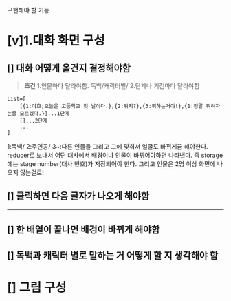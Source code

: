 구현해야 할 기능
# [v]1.대화 화면 구성

## [] 대화 어떻게 올건지 결정해야함
>__조건__
1.인물마다 달라야함. 독백/캐릭터별/
2.단계나 기점마다 달라야함

```
List=[
    [{1:야호;오늘은 고등학교 첫 날이다.},{2:뭐지?},{3:뭐하는거야!},{1:정말 뭐하자는줄 모르겠다.}]...1단계
    []...2단계
    ...
]

```
1:독백/ 2:주인공/ 3~:다른 인물들 
그리고 그에 맞춰서 얼굴도 바뀌게끔 해야한다. 
reducer로 보내서 어떤 대사에서 배경이나 인물이 바뀌어야하면 나타낸다.
즉 storage에는 stage number(대사 번호)가 저장되어야 한다.
그리고 인물은 2명 이상 화면에 나오지 않는걸로!

## [] 클릭하면 다음 글자가 나오게 해야함
----

## [] 한 배열이 끝나면 배경이 바뀌게 해야함
## [] 독백과 캐릭터 별로 말하는 거 어떻게 할 지 생각해야 함 

# [] 그림 구성
